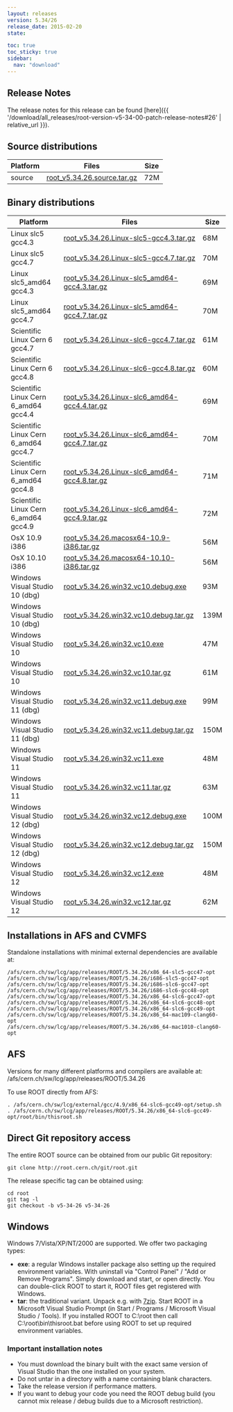 ```yaml
---
layout: releases
version: 5.34/26
release_date: 2015-02-20
state:

toc: true
toc_sticky: true
sidebar:
  nav: "download"
---
```


## Release Notes
The release notes for this release can be found [here]({{ '/download/all_releases/root-version-v5-34-00-patch-release-notes#26' | relative_url }}).

## Source distributions

| Platform       | Files | Size |
|-----------|-------|-----|
| source | [root_v5.34.26.source.tar.gz](https://root.cern.ch/download/root_v5.34.26.source.tar.gz) |  72M |


## Binary distributions

| Platform       | Files | Size |
|-----------|-------|-----|
| Linux slc5 gcc4.3 | [root_v5.34.26.Linux-slc5-gcc4.3.tar.gz](https://root.cern.ch/download/root_v5.34.26.Linux-slc5-gcc4.3.tar.gz) |  68M |
| Linux slc5 gcc4.7 | [root_v5.34.26.Linux-slc5-gcc4.7.tar.gz](https://root.cern.ch/download/root_v5.34.26.Linux-slc5-gcc4.7.tar.gz) |  70M |
| Linux slc5_amd64 gcc4.3 | [root_v5.34.26.Linux-slc5_amd64-gcc4.3.tar.gz](https://root.cern.ch/download/root_v5.34.26.Linux-slc5_amd64-gcc4.3.tar.gz) |  69M |
| Linux slc5_amd64 gcc4.7 | [root_v5.34.26.Linux-slc5_amd64-gcc4.7.tar.gz](https://root.cern.ch/download/root_v5.34.26.Linux-slc5_amd64-gcc4.7.tar.gz) |  70M |
| Scientific Linux Cern 6 gcc4.7 | [root_v5.34.26.Linux-slc6-gcc4.7.tar.gz](https://root.cern.ch/download/root_v5.34.26.Linux-slc6-gcc4.7.tar.gz) |  61M |
| Scientific Linux Cern 6 gcc4.8 | [root_v5.34.26.Linux-slc6-gcc4.8.tar.gz](https://root.cern.ch/download/root_v5.34.26.Linux-slc6-gcc4.8.tar.gz) |  60M |
| Scientific Linux Cern 6_amd64 gcc4.4 | [root_v5.34.26.Linux-slc6_amd64-gcc4.4.tar.gz](https://root.cern.ch/download/root_v5.34.26.Linux-slc6_amd64-gcc4.4.tar.gz) |  69M |
| Scientific Linux Cern 6_amd64 gcc4.7 | [root_v5.34.26.Linux-slc6_amd64-gcc4.7.tar.gz](https://root.cern.ch/download/root_v5.34.26.Linux-slc6_amd64-gcc4.7.tar.gz) |  70M |
| Scientific Linux Cern 6_amd64 gcc4.8 | [root_v5.34.26.Linux-slc6_amd64-gcc4.8.tar.gz](https://root.cern.ch/download/root_v5.34.26.Linux-slc6_amd64-gcc4.8.tar.gz) |  71M |
| Scientific Linux Cern 6_amd64 gcc4.9 | [root_v5.34.26.Linux-slc6_amd64-gcc4.9.tar.gz](https://root.cern.ch/download/root_v5.34.26.Linux-slc6_amd64-gcc4.9.tar.gz) |  72M |
| OsX 10.9 i386 | [root_v5.34.26.macosx64-10.9-i386.tar.gz](https://root.cern.ch/download/root_v5.34.26.macosx64-10.9-i386.tar.gz) |  56M |
| OsX 10.10 i386 | [root_v5.34.26.macosx64-10.10-i386.tar.gz](https://root.cern.ch/download/root_v5.34.26.macosx64-10.10-i386.tar.gz) |  56M |
| Windows Visual Studio 10 (dbg) | [root_v5.34.26.win32.vc10.debug.exe](https://root.cern.ch/download/root_v5.34.26.win32.vc10.debug.exe) |  93M |
| Windows Visual Studio 10 (dbg) | [root_v5.34.26.win32.vc10.debug.tar.gz](https://root.cern.ch/download/root_v5.34.26.win32.vc10.debug.tar.gz) | 139M |
| Windows Visual Studio 10 | [root_v5.34.26.win32.vc10.exe](https://root.cern.ch/download/root_v5.34.26.win32.vc10.exe) |  47M |
| Windows Visual Studio 10 | [root_v5.34.26.win32.vc10.tar.gz](https://root.cern.ch/download/root_v5.34.26.win32.vc10.tar.gz) |  61M |
| Windows Visual Studio 11 (dbg) | [root_v5.34.26.win32.vc11.debug.exe](https://root.cern.ch/download/root_v5.34.26.win32.vc11.debug.exe) |  99M |
| Windows Visual Studio 11 (dbg) | [root_v5.34.26.win32.vc11.debug.tar.gz](https://root.cern.ch/download/root_v5.34.26.win32.vc11.debug.tar.gz) | 150M |
| Windows Visual Studio 11 | [root_v5.34.26.win32.vc11.exe](https://root.cern.ch/download/root_v5.34.26.win32.vc11.exe) |  48M |
| Windows Visual Studio 11 | [root_v5.34.26.win32.vc11.tar.gz](https://root.cern.ch/download/root_v5.34.26.win32.vc11.tar.gz) |  63M |
| Windows Visual Studio 12 (dbg) | [root_v5.34.26.win32.vc12.debug.exe](https://root.cern.ch/download/root_v5.34.26.win32.vc12.debug.exe) | 100M |
| Windows Visual Studio 12 (dbg) | [root_v5.34.26.win32.vc12.debug.tar.gz](https://root.cern.ch/download/root_v5.34.26.win32.vc12.debug.tar.gz) | 150M |
| Windows Visual Studio 12 | [root_v5.34.26.win32.vc12.exe](https://root.cern.ch/download/root_v5.34.26.win32.vc12.exe) |  48M |
| Windows Visual Studio 12 | [root_v5.34.26.win32.vc12.tar.gz](https://root.cern.ch/download/root_v5.34.26.win32.vc12.tar.gz) |  62M |



## Installations in AFS and CVMFS
Standalone installations with minimal external dependencies are available at:
~~~
/afs/cern.ch/sw/lcg/app/releases/ROOT/5.34.26/x86_64-slc5-gcc47-opt
/afs/cern.ch/sw/lcg/app/releases/ROOT/5.34.26/i686-slc5-gcc47-opt
/afs/cern.ch/sw/lcg/app/releases/ROOT/5.34.26/i686-slc6-gcc47-opt
/afs/cern.ch/sw/lcg/app/releases/ROOT/5.34.26/i686-slc6-gcc48-opt
/afs/cern.ch/sw/lcg/app/releases/ROOT/5.34.26/x86_64-slc6-gcc47-opt
/afs/cern.ch/sw/lcg/app/releases/ROOT/5.34.26/x86_64-slc6-gcc48-opt
/afs/cern.ch/sw/lcg/app/releases/ROOT/5.34.26/x86_64-slc6-gcc49-opt
/afs/cern.ch/sw/lcg/app/releases/ROOT/5.34.26/x86_64-mac109-clang60-opt
/afs/cern.ch/sw/lcg/app/releases/ROOT/5.34.26/x86_64-mac1010-clang60-opt
~~~

## AFS
Versions for many different platforms and compilers are available at:
/afs/cern.ch/sw/lcg/app/releases/ROOT/5.34.26

To use ROOT directly from AFS:
~~~
. /afs/cern.ch/sw/lcg/external/gcc/4.9/x86_64-slc6-gcc49-opt/setup.sh
. /afs/cern.ch/sw/lcg/app/releases/ROOT/5.34.26/x86_64-slc6-gcc49-opt/root/bin/thisroot.sh
~~~

## Direct Git repository access
The entire ROOT source can be obtained from our public Git repository:

~~~
git clone http://root.cern.ch/git/root.git
~~~
The release specific tag can be obtained using:
~~~
cd root
git tag -l
git checkout -b v5-34-26 v5-34-26
~~~

## Windows
Windows 7/Vista/XP/NT/2000 are supported. We offer two packaging types:

 * **exe**: a regular Windows installer package also setting up the required environment variables. With uninstall via "Control Panel" / "Add or Remove Programs". Simply download and start, or open directly. You can double-click ROOT to start it, ROOT files get registered with Windows.
 * **tar**: the traditional variant. Unpack e.g. with [7zip](http://www.7-zip.org). Start ROOT in a Microsoft Visual Studio Prompt (in Start / Programs / Microsoft Visual Studio / Tools). If you installed ROOT to C:\root then call C:\root\bin\thisroot.bat before using ROOT to set up required environment variables.

### Important installation notes
 * You must download the binary built with the exact same version of Visual Studio than the one installed on your system.
 * Do not untar in a directory with a name containing blank characters.
 * Take the release version if performance matters.
 * If you want to debug your code you need the ROOT debug build (you cannot mix release / debug builds due to a Microsoft restriction).